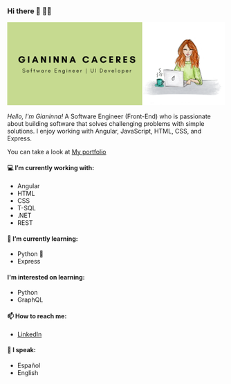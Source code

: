 ### Hi there 👋 :woman_technologist:

<!--
**caceresGianinna/caceresGianinna** is a ✨ _special_ ✨ repository because its `README.md` (this file) appears on your GitHub profile.

Here are some ideas to get you started:

- 🔭 I’m currently working on ...
- 🌱 I’m currently learning ...
- 👯 I’m looking to collaborate on ...
- 🤔 I’m looking for help with ...
- 💬 Ask me about ...
- 📫 How to reach me: ...
- 😄 Pronouns: ...
- ⚡ Fun fact: ...
-->

![Header](https://github.com/caceresGianinna/caceresGianinna/blob/master/header.png)

*Hello, I'm Gianinna!* A Software Engineer (Front-End) who is passionate about building software that solves challenging problems with simple solutions. I enjoy working with Angular, JavaScript, HTML, CSS, and Express. 

You can take a look at [My portfolio](https://caceresgianinna.github.io/portfolio2020/)

#### :computer: I’m currently working with: 
- Angular
- HTML
- CSS
- T-SQL
- .NET
- REST

#### 🌱 I’m currently learning:
- Python :snake:
- Express

#### I'm interested on learning:
- Python
- GraphQL

#### 📫 How to reach me: 
- [LinkedIn](https://www.linkedin.com/in/gicaceres/)

#### :speech_balloon: I speak:
- Español
- English
